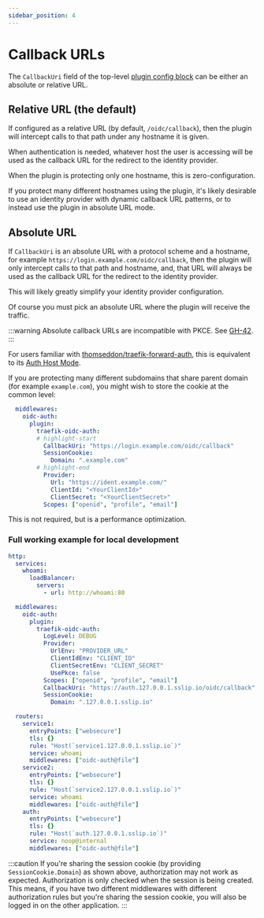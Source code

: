```yaml
---
sidebar_position: 4
---
```


# Callback URLs

The `CallbackUri` field of the top-level [plugin config block](./middleware-configuration.md#plugin-config-block) can be either an absolute or relative URL.

## Relative URL (the default)

If configured as a relative URL (by default, `/oidc/callback`), then the plugin will intercept calls to that path under any hostname it is given.

When authentication is needed, whatever host the user is accessing will be used as the callback URL for the redirect to the identity provider.

When the plugin is protecting only one hostname, this is zero-configuration.

If you protect many different hostnames using the plugin, it's likely desirable to use an identity provider with dynamic callback URL patterns, or to instead use the plugin in absolute URL mode.

## Absolute URL

If `CallbackUri` is an absolute URL with a protocol scheme and a hostname, for example `https://login.example.com/oidc/callback`, then the plugin will only intercept calls to that path and hostname, and, that URL will always be used as the callback URL for the redirect to the identity provider.

This will likely greatly simplify your identity provider configuration.

Of course you must pick an absolute URL where the plugin will receive the traffic.

:::warning
Absolute callback URLs are incompatible with PKCE.  See [GH-42](https://github.com/sevensolutions/traefik-oidc-auth/issues/42).
:::

For users familiar with [thomseddon/traefik-forward-auth](https://github.com/thomseddon/traefik-forward-auth), this is equivalent to its [Auth Host Mode](https://github.com/thomseddon/traefik-forward-auth?tab=readme-ov-file#auth-host-mode).

If you are protecting many different subdomains that share parent domain (for example `example.com`), you might wish to store the cookie at the common level:

```yml
  middlewares:
    oidc-auth:
      plugin:
        traefik-oidc-auth:
        # highlight-start
          CallbackUri: "https://login.example.com/oidc/callback"
          SessionCookie:
            Domain: ".example.com"
        # highlight-end
          Provider:
            Url: "https://ident.example.com/"
            ClientId: "<YourClientId>"
            ClientSecret: "<YourClientSecret>"
          Scopes: ["openid", "profile", "email"]
```

This is not required, but is a performance optimization.

### Full working example for local development
```yml
http:
  services:
    whoami:
      loadBalancer:
        servers:
          - url: http://whoami:80

  middlewares:
    oidc-auth:
      plugin:
        traefik-oidc-auth:
          LogLevel: DEBUG
          Provider:
            UrlEnv: "PROVIDER_URL"
            ClientIdEnv: "CLIENT_ID"
            ClientSecretEnv: "CLIENT_SECRET"
            UsePkce: false
          Scopes: ["openid", "profile", "email"]
          CallbackUri: "https://auth.127.0.0.1.sslip.io/oidc/callback"
          SessionCookie:
            Domain: ".127.0.0.1.sslip.io"

  routers:
    service1:
      entryPoints: ["websecure"]
      tls: {}
      rule: "Host(`service1.127.0.0.1.sslip.io`)"
      service: whoami
      middlewares: ["oidc-auth@file"]
    service2:
      entryPoints: ["websecure"]
      tls: {}
      rule: "Host(`service2.127.0.0.1.sslip.io`)"
      service: whoami
      middlewares: ["oidc-auth@file"]
    auth:
      entryPoints: ["websecure"]
      tls: {}
      rule: "Host(`auth.127.0.0.1.sslip.io`)"
      service: noop@internal
      middlewares: ["oidc-auth@file"]
```

:::caution
If you're sharing the session cookie (by providing `SessionCookie.Domain`) as shown above, authorization may not work as expected.
Authorization is only checked when the session is being created.
This means, if you have two different middlewares with different authorization rules but you're sharing the session cookie,
you will also be logged in on the other application.
:::
